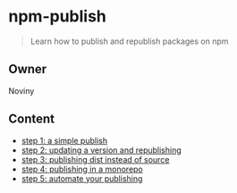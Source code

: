 # npm-publish

> Learn how to publish and republish packages on npm

## Owner

Noviny

## Content

- [step 1: a simple publish](step-1)
- [step 2: updating a version and republishing](step-1)
- [step 3: publishing dist instead of source](step-1)
- [step 4: publishing in a monorepo](step-1)
- [step 5: automate your publishing](step-1)
